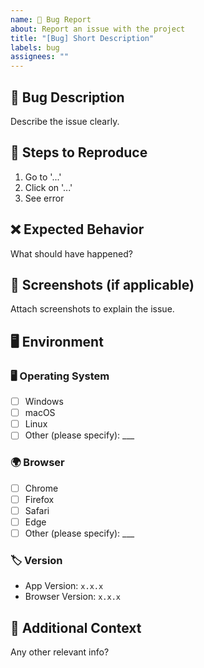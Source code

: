 ```yaml
---
name: 🐛 Bug Report
about: Report an issue with the project
title: "[Bug] Short Description"
labels: bug
assignees: ""
---
```


## 🐛 Bug Description

Describe the issue clearly.

## 🔄 Steps to Reproduce

1. Go to '...'
2. Click on '...'
3. See error

## ❌ Expected Behavior

What should have happened?

## 📸 Screenshots (if applicable)

Attach screenshots to explain the issue.

## 🖥️ Environment

### 🖥️ Operating System

- [ ] Windows
- [ ] macOS
- [ ] Linux
- [ ] Other (please specify): \_\_\_

### 🌍 Browser

- [ ] Chrome
- [ ] Firefox
- [ ] Safari
- [ ] Edge
- [ ] Other (please specify): \_\_\_

### 🏷️ Version

- App Version: `x.x.x`
- Browser Version: `x.x.x`

## 🔗 Additional Context

Any other relevant info?
